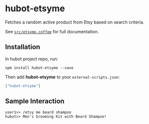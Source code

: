 # hubot-etsyme

Fetches a random active product from Etsy based on search criteria.

See [`src/etsyme.coffee`](src/etsyme.coffee) for full documentation.

## Installation

In hubot project repo, run:

`npm install hubot-etsyme --save`

Then add **hubot-etsyme** to your `external-scripts.json`:

```json
["hubot-etsyme"]
```

## Sample Interaction

```
user1>> /etsy me beard shampoo
hubot>> Men's Grooming Kit with Beard Shampoo! 
```
